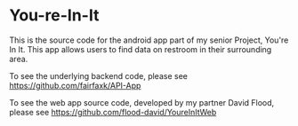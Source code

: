 # You-re-In-It
 This is the source code for the android app part of my senior Project, You're In It. This app allows users to find data on restroom in their surrounding area.
 
 To see the underlying backend code, please see https://github.com/fairfaxk/API-App
 
 To see the web app source code, developed by my partner David Flood, please see https://github.com/flood-david/YoureInItWeb
